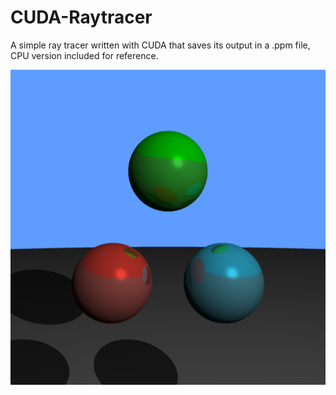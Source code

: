# CUDA-Raytracer
A simple ray tracer written with CUDA that saves its output in a .ppm file, CPU version included for reference.

![3 spheres](images/img.png)
